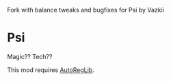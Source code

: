Fork with balance tweaks and bugfixes for Psi by Vazkii

# Psi
Magic?? Tech??

This mod requires [AutoRegLib](https://github.com/Vazkii/AutoRegLib).
